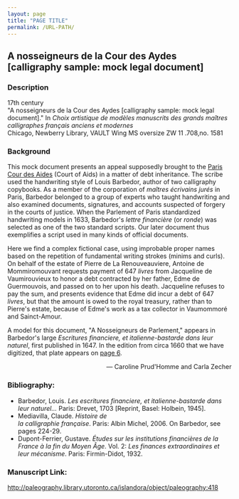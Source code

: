 ```yaml
---
layout: page
title: "PAGE TITLE"
permalink: /URL-PATH/
---
```


## A nosseigneurs de la Cour des Aydes [calligraphy sample: mock legal document]

### Description

17th century<br />
"A nosseigneurs de la Cour des Aydes [calligraphy sample: mock legal document]." In _Choix artistique de modèles manuscrits des grands maîtres calligraphes français anciens et modernes_<br />
Chicago, Newberry Library, VAULT Wing MS oversize ZW 11 .708,no. 1581

### Background

This mock document presents an appeal supposedly brought to the [Paris Cour des Aides](https://paleography.library.utoronto.ca/content/french-institutions) (Court of Aids) in a matter of debt inheritance. The scribe used the handwriting style of Louis Barbedor, author of two calligraphy copybooks. As a member of the corporation of _maîtres écrivains jurés_ in Paris, Barbedor belonged to a group of experts who taught handwriting and also examined documents, signatures, and accounts suspected of forgery in the courts of justice. When the Parlement of Paris standardized handwriting models in 1633, Barbedor's _lettre financière_ (or _ronde_) was selected as one of the two standard scripts. Our later document thus exemplifies a script used in many kinds of official documents.

Here we find a complex fictional case, using improbable proper names based on the repetition of fundamental writing strokes (minims and curls). On behalf of the estate of Pierre de La Renouveauviere, Antoine de Mommiromouvant requests payment of 647 _livres_ from Jacqueline de Vaumirouvieux to honor a debt contracted by her father, Edme de Guermouvois, and passed on to her upon his death. Jacqueline refuses to pay the sum, and presents evidence that Edme did incur a debt of 647 _livres_, but that the amount is owed to the royal treasury, rather than to Pierre's estate, because of Edme's work as a tax collector in Vaumommoré and Sainct-Amour.

A model for this document, "A Nosseigneurs de Parlement," appears in Barbedor's large _Escritures financiere, et italienne-bastarde dans leur naturel_, first published in 1647. In the edition from circa 1660 that we have digitized, that plate appears on [page 6](https://paleography.library.utoronto.ca/islandora/object/paleography%3A527#page/16/mode/1up).

<p style="text-align:right;">— Caroline Prud'Homme and Carla Zecher</p>

### Bibliography:

- Barbedor, Louis. _Les escritures financiere, et italienne-bastarde dans leur naturel..._ Paris: Drevet, 1703 [Reprint, Basel: Holbein, 1945].
- Mediavilla, Claude. _Histoire de la calligraphie française_. Paris: Albin Michel, 2006. On Barbedor, see pages 224-29.
- Dupont-Ferrier, Gustave. _Études sur les institutions financières de la France à la fin du Moyen Âge_. Vol. 2: _Les finances extraordinaires et leur mécanisme_. Paris: Firmin-Didot, 1932.

### Manuscript Link:

http://paleography.library.utoronto.ca/islandora/object/paleography:418
